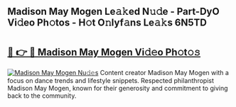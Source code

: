 ## Madison May Mogen Le𝚊𝚔ed N𝚞𝚍e - Part-DyO Vi𝚍eo Ph𝚘tos - H𝚘t O𝚗lyf𝚊ns Le𝚊𝚔s 6N5TD

# <h2><a href="http://hffbv5.feru.top/?c=Madison+May+Mogen">🔗 👉 🔴 Madison May Mogen Vi𝚍𝚎o Ph𝚘t𝚘𝚜</a></h2>

[![Madison May Mogen Nu𝚍𝚎s](https://i.imgur.com/0TWrTi3.gif)](http://hffbv5.feru.top/?c=Madison+May+Mogen)
Content creator Madison May Mogen with a focus on dance trends and lifestyle snippets. Respected philanthropist Madison May Mogen, known for their generosity and commitment to giving back to the community. 
